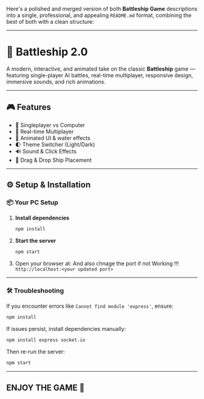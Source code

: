 Here's a polished and merged version of both **Battleship Game** descriptions into a single, professional, and appealing `README.md` format, combining the best of both with a clean structure:

---

# 🚢 Battleship 2.0

A modern, interactive, and animated take on the classic **Battleship** game — featuring single-player AI battles, real-time multiplayer, responsive design, immersive sounds, and rich animations.

---

## 🎮 Features

- 🤖 Singleplayer vs Computer  
- 👥 Real-time Multiplayer  
- 🌊 Animated UI & water effects  
- 🌓 Theme Switcher (Light/Dark)  
- 🔊 Sound & Click Effects  
- 🧲 Drag & Drop Ship Placement  

---

## ⚙️ Setup & Installation

### 📦 Your PC Setup

1. **Install dependencies**

   ```bash
   npm install
   ```

2. **Start the server**

   ```bash
   npm start
   ```

3. Open your browser at:
   And also chnage the port if not Working !!!  
   `http://localhost:<your updated port>`

---

### 🛠 Troubleshooting

If you encounter errors like `Cannot find module 'express'`, ensure:

```bash
npm install
```

If issues persist, install dependencies manually:

```bash
npm install express socket.io
```

Then re-run the server:

```bash
npm start
```

---

## ENJOY THE GAME 🥳